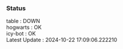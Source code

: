 ### Status


table : DOWN  
hogwarts : OK  
icy-bot : OK  
Latest Update : 2024-10-22 17:09:06.222210
